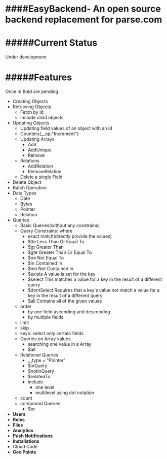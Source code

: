 ####EasyBackend- An open source backend replacement for parse.com
=======

#####Current Status
=========
Under development


#####Features
=====

Once in Bold are pending

* Creating Objects
* Retrieving Objects
  * Fetch by Id
  * Include child objects
* Updating Objects
  * Updating field values of an object with an id
  * Counters(__op:"Increment")
  * Updating Arrays
    * Add
    * AddUnique
    * Remove
  * Relations
    * AddRelation
    * RemoveRelation
  * Delete a single Field
* Delete Object
* Batch Operation
* Data Types
  * Date
  * Bytes
  * Pointer
  * Relation
* Queries
  * Basic Queries(without any constrains)
  * Query Constrains: where
    * exact match(directly provide the values)
    * $lte	Less Than Or Equal To
    * $gt	Greater Than
    * $gte	Greater Than Or Equal To
    * $ne	Not Equal To
    * $in	Contained In
    * $nin	Not Contained in
    * $exists	A value is set for the key
    * $select	This matches a value for a key in the result of a different query
    * $dontSelect	Requires that a key's value not match a value for a key in the result of a different query
    * $all	Contains all of the given values
  * order
    * by one field ascending and descending
    * by multiple fields
  * limit
  * skip
  * keys: select only certain fields
  * Queries on Array values
    * searching one value in a Array
    * $all
  * Relational Queries
    * __type = "Pointer"
    * $inQuery
    * $notInQuery
    * $relatedTo
    * include
      * one level
      * multilevel using dot notation
  * count
  * compound Queries
    * $or
* **Users**
* **Roles**
* **Files**
* **Analytics**
* **Push Notifications**
* **Installations**
* Cloud Code
* **Geo Points**


